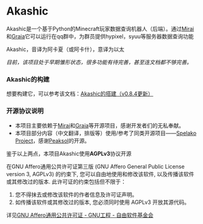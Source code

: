 # Akashic

Akashic是一个基于Python的Minecraft玩家数据查询机器人（后端）。通过[Mirai](https://github.com/mamoe/mirai)和[Graia](https://github.com/GraiaProject/Application)它可以运行在qq群中，为群员提供hypixel，syuu等服务器数据查询功能

Akashic，音译为阿卡夏（或阿卡什），意译为以太



*目前，该项目处于早期雏形状态，很多功能有待完善，甚至连文档都不够完善。*



### Akashic的构建

想要构建它，可以参考该文档：[Akashic的搭建（v0.8.4更新）](https://github.com/hycx233/Akashic/blob/main/Akashic的搭建（v0.8.4更新）.md)



### 开源协议说明

- 本项目主要依赖于[Mirai](https://github.com/mamoe/mirai)和[Graia](https://github.com/GraiaProject/Application)等开源项目，感谢开发者们的无私奉献。
- 本项目部分内容（中文翻译，排版等）使用/参考了同类开源项目——[Spelako Project](https://github.com/Spelako)，感谢[Peaksol](https://space.bilibili.com/6933622)的开源。

鉴于以上两点，本项目Akashic使用**AGPLv3**协议开源

在GNU Affero通用公共许可证第三版 (GNU Affero General Public License version 3, AGPLv3) 的约束下, 您可以自由地使用和修改该软件, 以及传播该软件或其修改过的版本. 此许可证的约束包括但不限于：

1. 您不得抹去或修改该软件的作者信息及许可证声明。
2. 如传播该软件或其修改过的版本, 您必须同时使用 AGPLv3 开放其源代码。

详见[GNU Affero通用公共许可证 - GNU工程 - 自由软件基金会](https://www.gnu.org/licenses/agpl-3.0)



